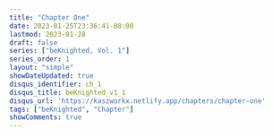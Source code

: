 ```yaml
---
title: "Chapter One"
date: 2023-01-25T23:36:41-08:00
lastmod: 2023-01-28
draft: false
series: ["beKnighted, Vol. 1"]
series_order: 1
layout: "simple"
showDateUpdated: true
disqus_identifier: ch_1
disqus_title: beKnighted_v1_1
disqus_url: 'https://kaszworkx.netlify.app/chapters/chapter-one'
tags: ["beKnighted", "Chapter"]
showComments: true
---
```


